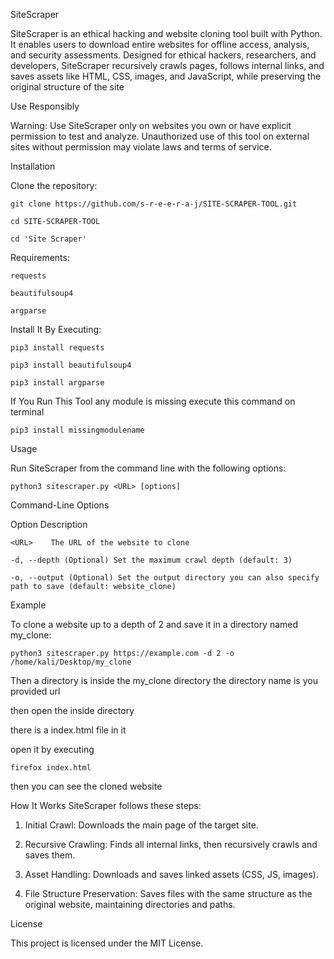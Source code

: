 SiteScraper

SiteScraper is an ethical hacking and website cloning tool built with Python. It enables users to download entire websites for offline access, analysis, and security assessments. Designed for ethical hackers, researchers, and developers, SiteScraper recursively crawls pages, follows internal links, and saves assets like HTML, CSS, images, and JavaScript, while preserving the original structure of the site

Use Responsibly


Warning: Use SiteScraper only on websites you own or have explicit permission to test and analyze. Unauthorized use of this tool on external sites without permission may violate laws and terms of service.


Installation

Clone the repository:

```git clone https://github.com/s-r-e-e-r-a-j/SITE-SCRAPER-TOOL.git```



```cd SITE-SCRAPER-TOOL```

``` cd 'Site Scraper' ```

Requirements:

```requests```


```beautifulsoup4```


```argparse```

Install It By Executing:

```pip3 install requests```

```pip3 install beautifulsoup4```

```pip3 install argparse```

If You Run This Tool any module is missing execute this command on terminal

```pip3 install missingmodulename```

Usage


Run SiteScraper from the command line with the following options:

```python3 sitescraper.py <URL> [options]```


Command-Line Options

Option	Description


```<URL>	The URL of the website to clone```


```-d, --depth (Optional) Set the maximum crawl depth (default: 3)```


```-o, --output	(Optional) Set the output directory you can also specify path to save (default: website_clone)```



Example

To clone a website up to a depth of 2 and save it in a directory named my_clone:


```python3 sitescraper.py https://example.com -d 2 -o /home/kali/Desktop/my_clone```

Then a directory is inside the my_clone directory the directory name is you provided url

then open the inside directory 

there is a index.html file in it

open it by executing 

```firefox index.html```

then you can see the cloned website

How It Works
SiteScraper follows these steps:

1. Initial Crawl: Downloads the main page of the target site.

 
2.  Recursive Crawling: Finds all internal links, then recursively crawls and saves them.

  
3. Asset Handling: Downloads and saves linked assets (CSS, JS, images).


4. File Structure Preservation: Saves files with the same structure as the original website, maintaining directories and paths.


License


This project is licensed under the MIT License.



